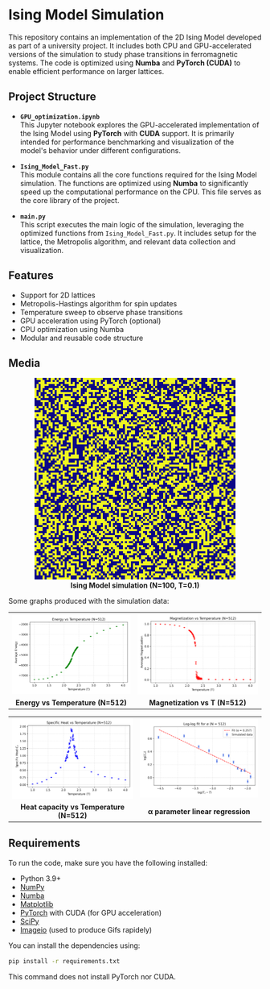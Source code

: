 # Ising Model Simulation

This repository contains an implementation of the 2D Ising Model developed as part of a university project. It includes both CPU and GPU-accelerated versions of the simulation to study phase transitions in ferromagnetic systems. The code is optimized using **Numba** and **PyTorch (CUDA)** to enable efficient performance on larger lattices.

## Project Structure

- **`GPU_optimization.ipynb`**  
  This Jupyter notebook explores the GPU-accelerated implementation of the Ising Model using **PyTorch** with **CUDA** support. It is primarily intended for performance benchmarking and visualization of the model's behavior under different configurations.

- **`Ising_Model_Fast.py`**  
  This module contains all the core functions required for the Ising Model simulation. The functions are optimized using **Numba** to significantly speed up the computational performance on the CPU. This file serves as the core library of the project.

- **`main.py`**  
  This script executes the main logic of the simulation, leveraging the optimized functions from `Ising_Model_Fast.py`. It includes setup for the lattice, the Metropolis algorithm, and relevant data collection and visualization.

## Features

- Support for 2D lattices
- Metropolis-Hastings algorithm for spin updates
- Temperature sweep to observe phase transitions
- GPU acceleration using PyTorch (optional)
- CPU optimization using Numba
- Modular and reusable code structure


## Media

<div align="center">
  <img src="Simulations\Simulation_N100_T0.1\figures\demo.gif" alt="Ising Model Simulation Demo" width="400"/>
  <br/>
  <b>Ising Model simulation (N=100, T=0.1)</b>
</div>

Some graphs produced with the simulation data:

<div align="center">

<table>
    <tr>
        <td><img src="Simulations\Simulation_N2_T2\figures\energy_vs_T_N512.png" alt="Energy vs Temperature (N=512)" width="350"/></td>
        <td><img src="Simulations\Simulation_N2_T2\figures\magnetization_vs_T_N512.png" alt="Magnetization vs T (N=512)" width="350"/></td>
    </tr>
    <tr>
        <td align="center"><b>Energy vs Temperature (N=512)</b></td>
        <td align="center"><b>Magnetization vs T (N=512)</b></td>
    </tr>
</table>

</div>

<div align="center">

<table>
    <tr>
        <td><img src="Simulations\Simulation_N2_T2\figures\Cv_vs_T_N512.png" alt="Cv vs Temperature (N=512)" width="350"/></td>
        <td><img src="Simulations\Simulation_N2_T2\figures\loglog_alpha_N512.png" alt="Alpha parameter" width="350"/></td>
    </tr>
    <tr>
        <td align="center"><b>Heat capacity vs Temperature (N=512)</b></td>
        <td align="center"><b>&#945; parameter linear regression</b></td>
    </tr>
</table>

</div>


## Requirements

To run the code, make sure you have the following installed:

- Python 3.9+
- [NumPy](https://numpy.org/)
- [Numba](https://numba.pydata.org/)
- [Matplotlib](https://matplotlib.org/)
- [PyTorch](https://pytorch.org/) with CUDA (for GPU acceleration)
- [SciPy](https://scipy.org/)
- [Imageio](https://pypi.org/project/imageio/) (used to produce Gifs rapidely)

You can install the dependencies using:

```bash
pip install -r requirements.txt
```

This command does not install PyTorch nor CUDA.